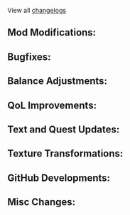 
View all [changelogs](https://github.com/WaitingIdly/Workflow-Testing/tree/main/changelog)

## Mod Modifications:



## Bugfixes:



## Balance Adjustments:



## QoL Improvements:



## Text and Quest Updates:



## Texture Transformations:



## GitHub Developments:



## Misc Changes:

